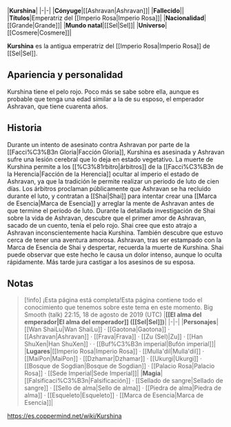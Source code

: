 

|**Kurshina**|
|-|-|
|**Cónyuge**|[[Ashravan\|Ashravan]]|
|**Fallecido**||
|**Títulos**|Emperatriz del [[Imperio Rosa\|Imperio Rosa]]|
|**Nacionalidad**|[[Grande\|Grande]]|
|**Mundo natal**|[[Sel\|Sel]]|
|**Universo**|[[Cosmere\|Cosmere]]|

**Kurshina** es la antigua emperatriz del [[Imperio Rosa\|Imperio Rosa]] de [[Sel\|Sel]].

## Apariencia y personalidad
Kurshina tiene el pelo rojo. Poco más se sabe sobre ella, aunque es probable que tenga una edad similar a la de su esposo, el emperador Ashravan, que tiene cuarenta años.

## Historia
Durante un intento de asesinato contra Ashravan por parte de la [[Facci%C3%B3n Gloria\|Facción Gloria]], Kurshina es asesinada y Ashravan sufre una lesión cerebral que lo deja en estado vegetativo. La muerte de Kurshina permite a los [[%C3%81rbitro\|árbitros]] de la [[Facci%C3%B3n de la Herencia\|Facción de la Herencia]] ocultar al imperio el estado de Ashravan, ya que la tradición le permite realizar un periodo de luto de cien días. Los árbitros proclaman públicamente que Ashravan se ha recluido durante el luto, y contratan a [[Shai\|Shai]] para intentar crear una [[Marca de Esencia\|Marca de Esencia]] y arreglar la mente de Ashravan antes de que termine el periodo de luto.
Durante la detallada investigación de Shai sobre la vida de Ashravan, descubre que el primer amor de Ashravan, sacado de un cuento, tenía el pelo rojo. Shai cree que esto atrajo a Ashravan inconscientemente hacia Kurshina. También descubre que estuvo cerca de tener una aventura amorosa.
Ashravan, tras ser estampado con la Marca de Esencia de Shai y despertar, recuerda la muerte de Kurshina. Shai puede observar que este hecho le causa un dolor intenso, aunque lo oculta rápidamente. Más tarde jura castigar a los asesinos de su esposa.

## Notas

> [!info] ¡Esta página está completa!Esta página contiene todo el conocimiento que tenemos sobre este tema en este momento.
Big Smooth (talk) 22:15, 18 de agosto de 2019 (UTC)
|**[[El alma del emperador\|El alma del emperador]] ([[Sel\|Sel]])**|
|-|-|
|**Personajes**|[[Wan ShaiLu\|Wan ShaiLu]] · [[Gaotona\|Gaotona]] · [[Ashravan\|Ashravan]] · [[Frava\|Frava]] · [[Zu (Sel)\|Zu]] · [[Han ShuXen\|Han ShuXen]] ·  · [[Buf%C3%B3n imperial\|Bufón imperial]]|
|**Lugares**|[[Imperio Rosa\|Imperio Rosa]] · [[Mulla'dil\|Mulla'dil]] · [[MaiPon\|MaiPon]] · [[Dzhamar\|Dzhamar]] · [[Ukurgi\|Ukurgi]] · [[Bosque de Sogdian\|Bosque de Sogdian]] · [[Palacio Rosa\|Palacio Rosa]] · [[Sede Imperial\|Sede Imperial]]|
|**Magia**|[[Falsificaci%C3%B3n\|Falsificación]] · [[Sellado de sangre\|Sellado de sangre]] · [[Sello de alma\|Sello de alma]] · [[Piedra de alma\|Piedra de alma]] · [[Esqueleto\|Esqueleto]] · [[Marca de Esencia\|Marca de Esencia]]|



https://es.coppermind.net/wiki/Kurshina